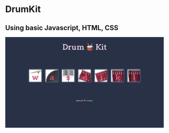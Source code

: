 # DrumKit
## Using basic Javascript, HTML, CSS 

![screenshot](https://github.com/Spicy-Jalapeno/DrumKit/blob/master/Screen%20Shot%202020-08-11%20at%205.25.47%20PM.png)
